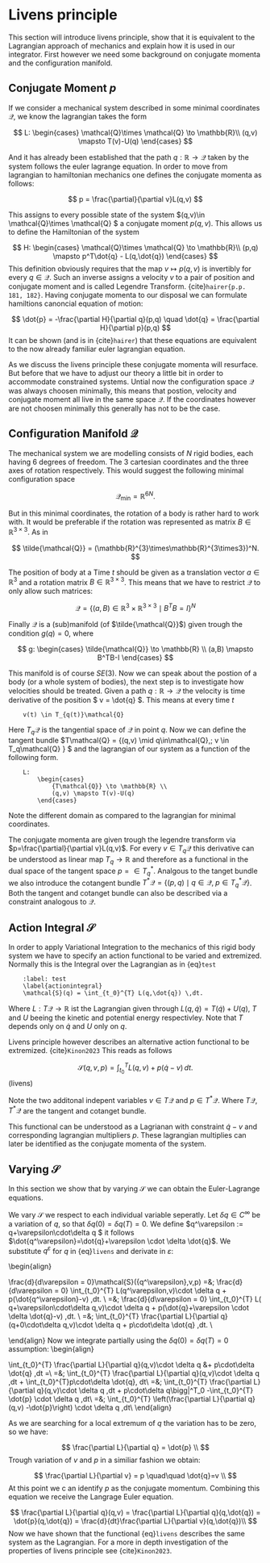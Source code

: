 # Livens principle
This section will introduce livens principle, show that it is equivalent to the Lagrangian approach of mechanics
and explain how it is used in our integrator. First however we need some background on conjugate momenta and the configuration manifold.

## Conjugate Moment $p$
If we consider a mechanical system described in some minimal coordinates $\mathcal{Q}$, we
know the lagrangian takes the form

$$
    L: 
        \begin{cases} 
            \mathcal{Q}\times \mathcal{Q} \to \mathbb{R}\\ 
            (q,v) \mapsto T(v)-U(q)
        \end{cases}
$$

And it has already been established that the path $q: \mathbb{R} \to \mathcal{Q}$ taken by the system
follows the euler lagrange equation. In order to move from lagrangian to hamiltonian mechanics
one defines the conjugate momenta as follows:

$$
    p = \frac{\partial}{\partial v}L(q,v)
$$

This assigns to every possible state of the system $(q,v)\in \mathcal{Q}\times \mathcal{Q} $ a conjugate moment 
$p(q,v)$. This allows us to define the Hamiltonian of the system

$$
    H: 
        \begin{cases} 
            \mathcal{Q}\times \mathcal{Q} \to \mathbb{R}\\ 
            (p,q) \mapsto p^T\dot{q} - L(q,\dot{q})
        \end{cases}
$$
This definition obviously requires that the map $v \mapsto p(q,v)$ is invertibly for every $q\in\mathcal{Q}$.
Such an inverse assigns a velocity $v$ to a pair of position and conjugate moment and is called Legendre Transform.
{cite}`hairer{p.p. 181, 182}`. Having conjugate momenta to our disposal we can formulate hamiltions 
canoncial equation of motion:

$$
    \dot{p} = -\frac{\partial H}{\partial q}(p,q) \quad
    \dot{q} = \frac{\partial H}{\partial p}(p,q)
$$
It can be shown (and is in {cite}`hairer`) that these equations are equivalent to the now already
familiar euler lagrangian equation.

As we discuss the livens principle these conjugate momenta will resurface. But before that we have
to adjust our theory a little bit in order to accommodate constrained systems. Untial now 
the configuration space $\mathcal{Q}$ was always choosen minimally, this means that 
postion, velocity and conjugate moment all live in the same space $\mathcal{Q}$. If the
coordinates however are not choosen minimally this generally has not to be the case.

## Configuration Manifold $\mathcal{Q}$

The mechanical system we are modelling consists of $N$ rigid bodies, each having 6 degrees of freedom. The
3 cartesian coordinates and the three axes of rotation respectively. This would suggest the following
minimal  configuration space

$$
    \mathcal{Q_{\text{min}}} = \mathbb{R}^{6N}.
$$

But in this minimal coordinates, the rotation of a body is rather hard to work with. It would be preferable if
the rotation was represented as matrix $B\in\mathbb{R}^{3\times3}$. As in

$$
    \tilde{\mathcal{Q}} = (\mathbb{R}^{3}\times\mathbb{R}^{3\times3})^N.
$$

The position of body at a Time $t$ should be given as a translation vector $a\in\mathbb{R}^3$ and 
a rotation matrix $B\in\mathbb{R}^{3\times3}$. This means that we have to restrict $\mathcal{Q}$ to only allow
such matrices:

$$
    \mathcal{Q} = \{(a,B) \in \mathbb{R}^{3}\times\mathbb{R}^{3\times3} \mid B^TB=I \}^N
$$

Finally $\mathcal{Q}$ is a (sub)manifold  (of $\tilde{\mathcal{Q}}$) given trough the condition $g(q)=0$, where 

$$
    g: 
        \begin{cases} 
            \tilde{\mathcal{Q}} \to \mathbb{R} \\ 
            (a,B) \mapsto B^TB-I 
        \end{cases}
$$

This manifold is of course $SE(3)$.
Now we can speak about the postion of a body (or a whole system of bodies), the next step is to investigate
how velocities should be treated. Given a path $q : \mathbb{R} \to \mathcal{Q}$
the velocity is time derivative of the position $ v = \dot{q} $. This means at every time $t$ 

```{math}
    v(t) \in T_{q(t)}\mathcal{Q}
```

Here $T_q\mathcal{Q}$ is the tangential space of $\mathcal{Q}$ in point $q$. Now we can define the tangent bundle
$T\mathcal{Q} = \{(q,v) \mid q\in\mathcal{Q},\; v \in  T_q\mathcal{Q} \} $ 
and the lagrangian of our system as a function of the following form.
```{math}
    L: 
        \begin{cases} 
            {T\mathcal{Q}} \to \mathbb{R} \\
            (q,v) \mapsto T(v)-U(q)
        \end{cases}
```
Note the different domain as compared to the lagrangian for minimal coordinates. 

The conjugate momenta are given trough the legendre transform via $p=\frac{\partial}{\partial v}L(q,v)$.
For every $v\in T_q\mathcal{Q}$ this derivative can be understood as linear map $T_q \to \mathbb{R}$
and therefore as a functional in the dual space of the tangent space $p=\in T^*_q$. Analgous
to the tanget bundle we also introduce the cotangent bundle
$T^*\mathcal{Q} = \{(p,q) \mid q\in\mathcal{Q},\; p \in  T^*_q\mathcal{Q} \}$. Both the 
tangent and cotanget bundle can also be described via a constraint analogous to $\mathcal{Q}$.

## Action Integral $\mathcal{S}$


In order to apply Variational Integration to the mechanics of this rigid body system we have to specify an action functional to be varied and extremized. Normally this is the Integral over the Lagrangian as in {eq}`test`

```{math}
    :label: test
    \label{actionintegral}
    \mathcal{S}(q) = \int_{t_0}^{T} L(q,\dot{q}) \,dt.
```

Where $L:T\mathcal{Q}\to \mathbb{R}$ ist the Lagrangian given through $L(q,\dot{q})=T(\dot{q})+U(q)$,
$T$ and $U$ beeing the kinetic and potential energy respectivley. Note that $T$ depends only on $\dot{q}$ and $U$ only on $q$.

Livens principle however describes an alternative action functional to be extremized. {cite}`Kinon2023` 
This reads as follows

$$
    \mathcal{S}(q,v,p) = \int_{t_0}^{T} L(q,v) + p(\dot{q}-v) \,dt.
$$(livens)

Note the two additonal indepent variables $v\in T \mathcal{Q}$ and $p \in T^{*} \mathcal{Q}$. Where $T\mathcal{Q}$,
$T^*\mathcal{Q}$ are the tangent and cotanget bundle.

This functional can be understood as a Lagrianan with constraint $\dot{q}-v$ and corresponding lagrangian multipliers $p$. 
These lagrangian multiplies can later be identified as the conjugate momenta of the system.


## Varying $\mathcal{S}$
In this section we show that by varying $\mathcal{S}$ we can obtain the Euler-Lagrange equations.

We vary $\mathcal{S}$ we respect to each individual variable seperatly.
Let $\delta q \in C^\infty$ be a variation of $q$, so that $\delta q(0)=\delta q(T)=0$. We
define $q^\varepsilon := q+\varepsilon\cdot\delta q $ it follows 
$\dot{q^\varepsilon}=\dot{q}+\varepsilon \cdot \delta \dot{q}$. We substitute 
$q^\varepsilon$ for $q$ in  {eq}`livens` and derivate in $\varepsilon$:

\begin{align}

\frac{d}{d\varepsilon = 0}\mathcal{S}({q^\varepsilon},v,p) 
        =&\; \frac{d}{d\varepsilon = 0}  \int_{t_0}^{T} L(q^\varepsilon,v)\cdot \delta q + p(\dot{q^\varepsilon}-v) \,dt. \\
        =&\;    \frac{d}{d\varepsilon = 0} \int_{t_0}^{T} L( q+\varepsilon\cdot\delta q,v)\cdot \delta q + p(\dot{q}+\varepsilon \cdot 
            \delta \dot{q}-v) \,dt. \\
        =&\;  \int_{t_0}^{T} \frac{\partial L}{\partial q}(q+0\cdot\delta q,v)\cdot \delta q + p\cdot\delta \dot{q} \,dt. \\

\end{align}
Now we integrate partially using the $\delta q(0)=\delta q(T)=0$ assumption:
\begin{align}

 \int_{t_0}^{T} \frac{\partial L}{\partial q}(q,v)\cdot \delta q &+ p\cdot\delta \dot{q} \,dt =\\
        =&\; \int_{t_0}^{T} \frac{\partial L}{\partial q}(q,v)\cdot \delta q \,dt + \int_{t_0}^{T}p\cdot\delta \dot{q}\, dt\\
        =&\;  \int_{t_0}^{T} \frac{\partial L}{\partial q}(q,v)\cdot \delta q \,dt + p\cdot\delta q\bigg|^T_0
            -\int_{t_0}^{T} \dot{p} \cdot \delta q \,dt\\
        =&\; \int_{t_0}^{T} \left(\frac{\partial L}{\partial q}(q,v)
            -\dot{p}\right) \cdot \delta q \,dt\\
\end{align}

As we are searching for a local extremum of $q$ the variation has to be zero, so we have:

$$
\frac{\partial L}{\partial q} = 
            \dot{p} \\
$$
Trough variation of $v$ and $p$ in a similiar fashion we obtain:

$$
\frac{\partial L}{\partial v} = 
            p 
\quad\quad
            \dot{q}=v \\
$$
At this point we c an identify $p$ as the conjugate momentum. Combining this equation we
receive the Langrage Euler equation.

$$
\frac{\partial L}{\partial q}(q,v) = \frac{\partial L}{\partial q}(q,\dot{q}) =
            \dot{p}(q,\dot{q}) =  \frac{d}{dt}\frac{\partial L}{\partial v}(q,\dot{q})\\
$$
Now we have shown that the functional {eq}`livens` describes the same system as the Lagrangian. For
a more in depth investigation of the properties of  livens principle see {cite}`Kinon2023`.